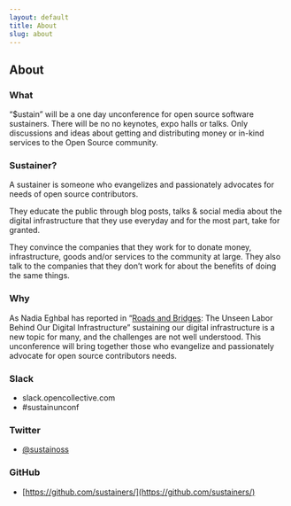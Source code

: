 ```yaml
---
layout: default
title: About
slug: about
---
```


## About

### What

“$ustain” will be a one day unconference for open source software sustainers. There will be no no keynotes, expo halls or talks. Only discussions and ideas about getting and distributing money or in-kind services to the Open Source community.

### Sustainer?

A sustainer is someone who evangelizes and passionately advocates for needs of open source contributors.

They educate the public through blog posts, talks & social media about the digital infrastructure that they use everyday and for the most part, take for granted.

They convince the companies that they work for to donate money, infrastructure, goods and/or services to the community at large. They also talk to the companies that they don’t work for about the benefits of doing the same things.

### Why

As Nadia Eghbal has reported in “[Roads and Bridges](https://www.fordfoundation.org/library/reports-and-studies/roads-and-bridges-the-unseen-labor-behind-our-digital-infrastructure/): The Unseen Labor Behind Our Digital Infrastructure” sustaining our digital infrastructure is a new topic for many, and the challenges are not well understood. This unconference will bring together those who evangelize and passionately advocate for open source contributors needs.

### Slack

* slack.opencollective.com
* #sustainunconf

### Twitter

* [@sustainoss](https://twitter.com/SustainOSS)

### GitHub

* [https://github.com/sustainers/](https://github.com/sustainers/)
